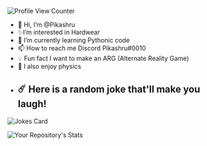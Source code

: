 ![Profile View Counter](https://komarev.com/ghpvc/?username=Pikashru)
 

- 👋 Hi, I’m @Pikashru
- ✨I’m interested in Hardwear  
- 🌱 I’m currently learning Pythonic code
- 📫 How to reach me Discord Pikashru#0010
- 💡 Fun fact I want to make an ARG (Alternate Reality Game)
- 🤔 I also enjoy physics
- ## ☄️ Here is a random joke that'll make you laugh!
![Jokes Card](https://readme-jokes.vercel.app/api)



  ![Your Repository's Stats](https://github-readme-stats.vercel.app/api?username=Pikashru&show_icons=true)
  
 
<!---
Pikashru/Pikashru is a ✨ special ✨ repository because its `README.md` (this file) appears on your GitHub profile.
You can click the Preview link to take a look at your changes. Wow so cool but when did i ask
--->
 

